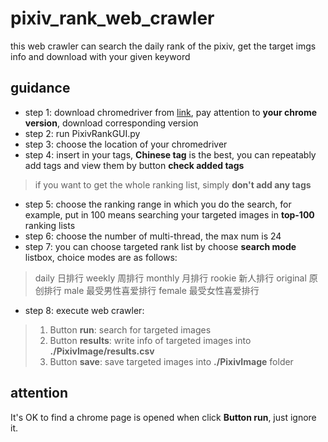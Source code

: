 # pixiv_rank_web_crawler
this web crawler can search the daily rank of the pixiv, get the target imgs info and download with your given keyword 
## guidance
- step 1: download chromedriver from [link](https://sites.google.com/a/chromium.org/chromedriver/downloads), pay attention to **your chrome version**, download corresponding version
- step 2: run PixivRankGUI.py
- step 3: choose the location of your chromedriver
- step 4: insert in your tags, **Chinese tag** is the best, you can repeatably add tags and view them by button **check added tags** 
> if you want to get the whole ranking list, simply **don't add any tags**
- step 5: choose the ranking range in which you do the search, for example, put in 100 means searching your targeted images in **top-100** ranking lists
- step 6: choose the number of multi-thread, the max num is 24
- step 7: you can choose targeted rank list by choose **search mode** listbox, choice modes are as follows:
> daily 日排行
> weekly 周排行
> monthly 月排行
> rookie 新人排行
> original 原创排行
> male 最受男性喜爱排行
> female 最受女性喜爱排行
- step 8: execute web crawler:
> 1. Button **run**: search for targeted images
> 2. Button **results**: write info of targeted images into **./PixivImage/results.csv**
> 3. Button **save**: save targeted images into **./PixivImage** folder
## attention
It's OK to find a chrome page is opened when click **Button run**, just ignore it.